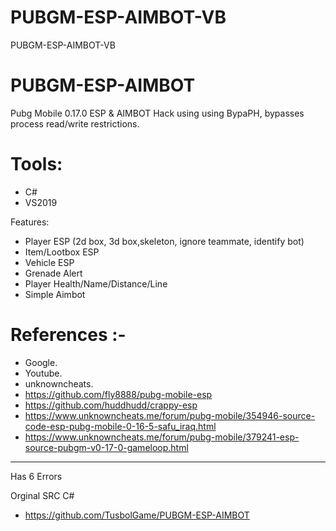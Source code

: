 # PUBGM-ESP-AIMBOT-VB
PUBGM-ESP-AIMBOT-VB

# PUBGM-ESP-AIMBOT
Pubg Mobile 0.17.0 ESP &amp; AIMBOT Hack using using BypaPH, bypasses process read/write restrictions.

# Tools:
- C#
- VS2019

Features:
- Player ESP (2d box, 3d box,skeleton, ignore teammate, identify bot)
- Item/Lootbox ESP
- Vehicle ESP
- Grenade Alert
- Player Health/Name/Distance/Line
- Simple Aimbot

# References :-
- Google.
- Youtube.
- unknowncheats.
- https://github.com/fly8888/pubg-mobile-esp
- https://github.com/huddhudd/crappy-esp
- https://www.unknowncheats.me/forum/pubg-mobile/354946-source-code-esp-pubg-mobile-0-16-5-safu_iraq.html
- https://www.unknowncheats.me/forum/pubg-mobile/379241-esp-source-pubgm-v0-17-0-gameloop.html
-- --

Has 6 Errors

Orginal SRC C#
- https://github.com/TusbolGame/PUBGM-ESP-AIMBOT
